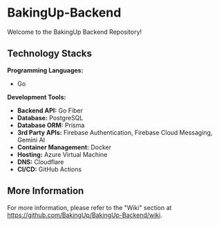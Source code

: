 # BakingUp-Backend

Welcome to the BakingUp Backend Repository!

## Technology Stacks
<b>Programming Languages:</b>
- Go

<b>Development Tools:</b>
- <b>Backend API:</b> Go Fiber
- <b>Database:</b> PostgreSQL
- <b>Database ORM:</b> Prisma
- <b>3rd Party APIs:</b> Firebase Authentication, Firebase Cloud Messaging, Gemini AI
- <b>Container Management:</b> Docker
- <b>Hosting:</b> Azure Virtual Machine
- <b>DNS:</b> Cloudflare
- <b>CI/CD:</b> GitHub Actions

## More Information
For more information, please refer to the "Wiki" section at https://github.com/BakingUp/BakingUp-Backend/wiki.
